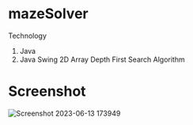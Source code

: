 # mazeSolver
Technology
   1. Java
   2. Java Swing
2D Array
Depth First Search Algorithm
# Screenshot
![Screenshot 2023-06-13 173949](https://github.com/drekhate/mazeSolver/assets/95485355/97ded630-a403-45a8-9b56-87668948ef1b)
